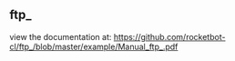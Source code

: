 ## ftp_

 view the documentation at: https://github.com/rocketbot-cl/ftp_/blob/master/example/Manual_ftp_.pdf